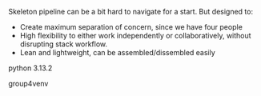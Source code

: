 Skeleton pipeline can be a bit hard to navigate for a start. But designed to:
- Create maximum separation of concern, since we have four people
- High flexibility to either work independently or collaboratively, without disrupting stack workflow.
- Lean and lightweight, can be assembled/dissembled easily

python 3.13.2

group4venv